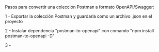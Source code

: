 
Pasos para convertir una colección Postman a formato OpenAPI/Swagger:

1 - Exportar la colección Postman y guardarla como un archivo .json en el proyecto

2 - Instalar dependencia "postman-to-openapi" con comando "npm install postman-to-openapi -D"

3 - 